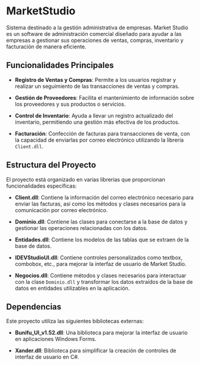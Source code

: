 # MarketStudio
Sistema destinado a la gestión administrativa de empresas.
Market Studio es un software de administración comercial diseñado para ayudar a las empresas a gestionar sus operaciones de ventas, compras, inventario y facturación de manera eficiente.

## Funcionalidades Principales

- **Registro de Ventas y Compras**: Permite a los usuarios registrar y realizar un seguimiento de las transacciones de ventas y compras.

- **Gestión de Proveedores**: Facilita el mantenimiento de información sobre los proveedores y sus productos o servicios.

- **Control de Inventario**: Ayuda a llevar un registro actualizado del inventario, permitiendo una gestión más efectiva de los productos.

- **Facturación**: Confección de facturas para transacciones de venta, con la capacidad de enviarlas por correo electrónico utilizando la librería `Client.dll`.

## Estructura del Proyecto

El proyecto está organizado en varias librerías que proporcionan funcionalidades específicas:

- **Client.dll**: Contiene la información del correo electrónico necesario para enviar las facturas, así como los métodos y clases necesarios para la comunicación por correo electrónico.

- **Dominio.dll**: Contiene las clases para conectarse a la base de datos y gestionar las operaciones relacionadas con los datos.

- **Entidades.dll**: Contiene los modelos de las tablas que se extraen de la base de datos.

- **IDEVStudioUI.dll**: Contiene controles personalizados como textbox, combobox, etc., para mejorar la interfaz de usuario de Market Studio.

- **Negocios.dll**: Contiene métodos y clases necesarios para interactuar con la clase `Dominio.dll` y transformar los datos extraídos de la base de datos en entidades utilizables en la aplicación.

## Dependencias

Este proyecto utiliza las siguientes bibliotecas externas:

- **Bunifu_UI_v1.52.dll**: Una biblioteca para mejorar la interfaz de usuario en aplicaciones Windows Forms.

- **Xander.dll**: Biblioteca para simplificar la creación de controles de interfaz de usuario en C#.
